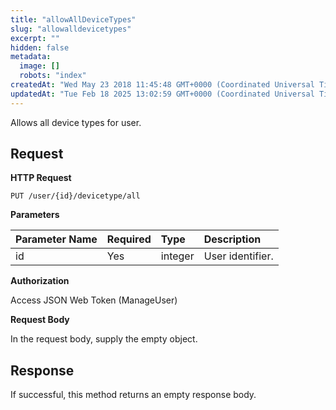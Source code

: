```yaml
---
title: "allowAllDeviceTypes"
slug: "allowalldevicetypes"
excerpt: ""
hidden: false
metadata: 
  image: []
  robots: "index"
createdAt: "Wed May 23 2018 11:45:48 GMT+0000 (Coordinated Universal Time)"
updatedAt: "Tue Feb 18 2025 13:02:59 GMT+0000 (Coordinated Universal Time)"
---
```

Allows all device types for user.

## Request

**HTTP Request**

```text
PUT /user/{id}/devicetype/all
```

**Parameters**

| Parameter Name | Required | Type    | Description      |
| :------------- | :------- | :------ | :--------------- |
| id             | Yes      | integer | User identifier. |

**Authorization**

Access JSON Web Token (ManageUser)

**Request Body**

In the request body, supply the empty object.

## Response

If successful, this method returns an empty response body.
